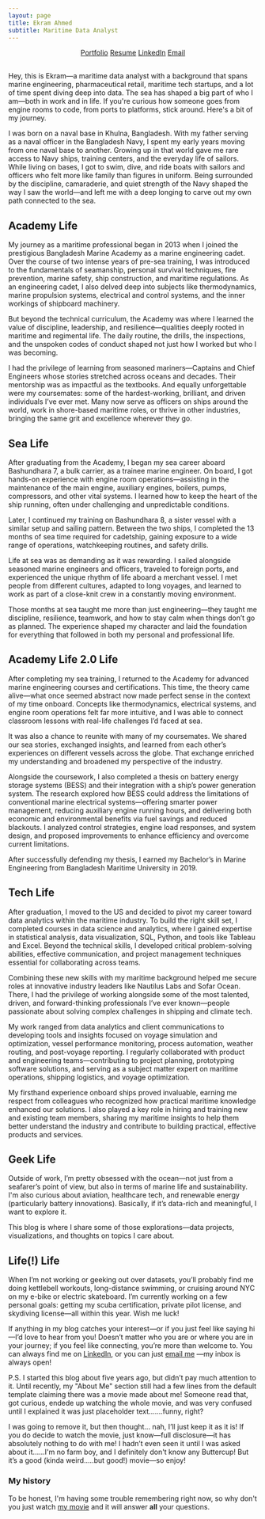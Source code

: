 ```yaml
---
layout: page
title: Ekram Ahmed 
subtitle: Maritime Data Analyst
---
```


<style>
  /* Slider Styles */
  .slider-container {
    position: relative;
    width: 80%;
    max-width: 900px;
    margin: auto;
  }

  .slider {
    position: relative;
    overflow: hidden;
    border-radius: 10px;
    box-shadow: 0 0 15px rgba(0, 0, 0, 0.2);
  }

  .slides {
    display: flex;
    transition: transform 1s ease-in-out;
  }

  .slide {
    width: 100%;
    height: auto;
    display: block;
  }

  .thumbnail-container {
    display: flex;
    justify-content: center;
    margin-top: 10px;
    gap: 10px;
  }

  .thumbnail {
    width: 100px;
    height: 50px;
    object-fit: cover;
    opacity: 0.7;
    cursor: pointer;
    transition: opacity 0.3s;
  }

  .thumbnail:hover {
    opacity: 1;
    transform: scale(1.1);
  }

  .controls {
    position: absolute;
    top: 50%;
    width: 100%;
    display: flex;
    justify-content: space-between;
    transform: translateY(-50%);
  }

  .prev, .next {
    background-color: rgba(0, 0, 0, 0.5);
    color: white;
    border: none;
    padding: 10px;
    cursor: pointer;
    font-size: 20px;
    transition: background-color 0.3s;
    border-radius: 50%;
  }

  .prev:hover, .next:hover {
    background-color: rgba(0, 0, 0, 0.8);
  }
</style>

<script>
// Function to create a slider from the given image URLs
function createSlider(imageUrls, containerSelector) {
  const container = document.querySelector(containerSelector);
  if (!container) return;

  const slider = document.createElement('div');
  slider.classList.add('slider-container');

  const slidesContainer = document.createElement('div');
  slidesContainer.classList.add('slider');
  const slides = document.createElement('div');
  slides.classList.add('slides');
  
  imageUrls.forEach(url => {
    const slide = document.createElement('img');
    slide.src = url;
    slide.classList.add('slide');
    slides.appendChild(slide);
  });

  slidesContainer.appendChild(slides);
  slider.appendChild(slidesContainer);

  const controls = document.createElement('div');
  controls.classList.add('controls');
  const prevButton = document.createElement('button');
  prevButton.classList.add('prev');
  prevButton.innerHTML = '&lt;';
  const nextButton = document.createElement('button');
  nextButton.classList.add('next');
  nextButton.innerHTML = '&gt;';
  
  controls.appendChild(prevButton);
  controls.appendChild(nextButton);
  slider.appendChild(controls);

  const thumbnailContainer = document.createElement('div');
  thumbnailContainer.classList.add('thumbnail-container');
  imageUrls.forEach(url => {
    const thumbnail = document.createElement('img');
    thumbnail.src = url;
    thumbnail.classList.add('thumbnail');
    thumbnail.addEventListener('mouseover', () => changeSlide(index));
    thumbnailContainer.appendChild(thumbnail);
  });
  slider.appendChild(thumbnailContainer);

  container.appendChild(slider);

  let currentIndex = 0;

  function changeSlide(index) {
    if (index < 0) currentIndex = imageUrls.length - 1;
    else if (index >= imageUrls.length) currentIndex = 0;
    else currentIndex = index;
    
    slides.style.transform = `translateX(-${currentIndex * 100}%)`;
  }

  prevButton.addEventListener('click', () => changeSlide(currentIndex - 1));
  nextButton.addEventListener('click', () => changeSlide(currentIndex + 1));

  // Auto slide functionality (optional)
  setInterval(() => {
    changeSlide(currentIndex + 1);
  }, 4000); // Change every 4 seconds
}

// Initialize the slider with the URLs
document.addEventListener('DOMContentLoaded', () => {
  document.querySelectorAll('[data-images]').forEach((element) => {
    const imageUrls = JSON.parse(element.getAttribute('data-images'));
    createSlider(imageUrls, `#${element.id}`);
  });
});
</script>

<!-- Main Content Starts Here -->
<div style="text-align: center; margin-top: 10px; margin-bottom: 30px;">
  <a href="https://ekram49.github.io/" class="link-button">Portfolio</a>
  <a href="https://drive.google.com/file/d/1HnU5TD-siw7CX4ezt4imaF2FTCv6M6pR/view?usp=drive_link" class="link-button">Resume</a>
  <a href="https://www.linkedin.com/in/ekram-ullah-ahmed/" class="link-button">LinkedIn</a>
  <a href="mailto:ekramullahzaki@gmail.com" class="link-button">Email</a>
</div>

Hey, this is Ekram—a maritime data analyst with a background that spans marine engineering, pharmaceutical retail, maritime tech startups, and a lot of time spent diving deep into data. 
The sea has shaped a big part of who I am—both in work and in life. If you're curious how someone goes from engine rooms to code, from ports to platforms, stick around. Here's a bit of my journey.

I was born on a naval base in Khulna, Bangladesh. With my father serving as a naval officer in the Bangladesh Navy, I spent my early years moving from one naval base to another. Growing up in that world gave me rare access to Navy ships, training centers, and the everyday life of sailors. While living on bases, I got to swim, dive, and ride boats with sailors and officers who felt more like family than figures in uniform. Being surrounded by the discipline, camaraderie, and quiet strength of the Navy shaped the way I saw the world—and left me with a deep longing to carve out my own path connected to the sea.

<h2> Academy Life </h2>

My journey as a maritime professional began in 2013 when I joined the prestigious Bangladesh Marine Academy as a marine engineering cadet. Over the course of two intense years of pre-sea training, I was introduced to the fundamentals of seamanship, personal survival techniques, fire prevention, marine safety, ship construction, and maritime regulations. As an engineering cadet, I also delved deep into subjects like thermodynamics, marine propulsion systems, electrical and control systems, and the inner workings of shipboard machinery.

But beyond the technical curriculum, the Academy was where I learned the value of discipline, leadership, and resilience—qualities deeply rooted in maritime and regimental life. The daily routine, the drills, the inspections, and the unspoken codes of conduct shaped not just how I worked but who I was becoming.

<div id="academy-slider" 
  data-images=
'["https://raw.githubusercontent.com/Ekram49/Ekram49.github.io/refs/heads/master/img/About%20Me/Academy%201.png", 
  "https://raw.githubusercontent.com/Ekram49/Ekram49.github.io/refs/heads/master/img/About%20Me/Academy%202.png"]'>
</div>

I had the privilege of learning from seasoned mariners—Captains and Chief Engineers whose stories stretched across oceans and decades. Their mentorship was as impactful as the textbooks. And equally unforgettable were my coursemates: some of the hardest-working, brilliant, and driven individuals I’ve ever met. Many now serve as officers on ships around the world, work in shore-based maritime roles, or thrive in other industries, bringing the same grit and excellence wherever they go.

<h2> Sea Life </h2>

After graduating from the Academy, I began my sea career aboard Bashundhara 7, a bulk carrier, as a trainee marine engineer. On board, I got hands-on experience with engine room operations—assisting in the maintenance of the main engine, auxiliary engines, boilers, pumps, compressors, and other vital systems. I learned how to keep the heart of the ship running, often under challenging and unpredictable conditions.

Later, I continued my training on Bashundhara 8, a sister vessel with a similar setup and sailing pattern. Between the two ships, I completed the 13 months of sea time required for cadetship, gaining exposure to a wide range of operations, watchkeeping routines, and safety drills.

Life at sea was as demanding as it was rewarding. I sailed alongside seasoned marine engineers and officers, traveled to foreign ports, and experienced the unique rhythm of life aboard a merchant vessel. I met people from different cultures, adapted to long voyages, and learned to work as part of a close-knit crew in a constantly moving environment.

Those months at sea taught me more than just engineering—they taught me discipline, resilience, teamwork, and how to stay calm when things don’t go as planned. The experience shaped my character and laid the foundation for everything that followed in both my personal and professional life.


<h2> Academy Life 2.0 Life </h2>


After completing my sea training, I returned to the Academy for advanced marine engineering courses and certifications. This time, the theory came alive—what once seemed abstract now made perfect sense in the context of my time onboard. Concepts like thermodynamics, electrical systems, and engine room operations felt far more intuitive, and I was able to connect classroom lessons with real-life challenges I’d faced at sea.

It was also a chance to reunite with many of my coursemates. We shared our sea stories, exchanged insights, and learned from each other’s experiences on different vessels across the globe. That exchange enriched my understanding and broadened my perspective of the industry.

Alongside the coursework, I also completed a thesis on battery energy storage systems (BESS) and their integration with a ship’s power generation system. The research explored how BESS could address the limitations of conventional marine electrical systems—offering smarter power management, reducing auxiliary engine running hours, and delivering both economic and environmental benefits via fuel savings and reduced blackouts. I analyzed control strategies, engine load responses, and system design, and proposed improvements to enhance efficiency and overcome current limitations.

After successfully defending my thesis, I earned my Bachelor’s in Marine Engineering from Bangladesh Maritime University in 2019.


<h2> Tech Life </h2>

After graduation, I moved to the US and decided to pivot my career toward data analytics within the maritime industry. To build the right skill set, I completed courses in data science and analytics, where I gained expertise in statistical analysis, data visualization, SQL, Python, and tools like Tableau and Excel. Beyond the technical skills, I developed critical problem-solving abilities, effective communication, and project management techniques essential for collaborating across teams.

Combining these new skills with my maritime background helped me secure roles at innovative industry leaders like Nautilus Labs and Sofar Ocean. There, I had the privilege of working alongside some of the most talented, driven, and forward-thinking professionals I’ve ever known—people passionate about solving complex challenges in shipping and climate tech.

My work ranged from data analytics and client communications to developing tools and insights focused on voyage simulation and optimization, vessel performance monitoring, process automation, weather routing, and post-voyage reporting. I regularly collaborated with product and engineering teams—contributing to project planning, prototyping software solutions, and serving as a subject matter expert on maritime operations, shipping logistics, and voyage optimization.

My firsthand experience onboard ships proved invaluable, earning me respect from colleagues who recognized how practical maritime knowledge enhanced our solutions. I also played a key role in hiring and training new and existing team members, sharing my maritime insights to help them better understand the industry and contribute to building practical, effective products and services.


<h2> Geek Life </h2>

Outside of work, I’m pretty obsessed with the ocean—not just from a seafarer’s point of view, but also in terms of marine life and sustainability. I'm also curious about aviation, healthcare tech, and renewable energy (particularly battery innovations). Basically, if it’s data-rich and meaningful, I want to explore it.

This blog is where I share some of those explorations—data projects, visualizations, and thoughts on topics I care about.

<h2> Life(!) Life </h2>

When I’m not working or geeking out over datasets, you’ll probably find me doing kettlebell workouts, long-distance swimming, or cruising around NYC on my e-bike or electric skateboard. I’m currently working on a few personal goals: getting my scuba certification, private pilot license, and skydiving license—all within this year. Wish me luck!

If anything in my blog catches your interest—or if you just feel like saying hi—I’d love to hear from you! Doesn’t matter who you are or where you are in your journey; if you feel like connecting, you’re more than welcome to. You can always find me on [LinkedIn](https://www.linkedin.com/in/ekram-ullah-ahmed/), or you can just [email me](mailto:ekramullahzaki@gmail.com) —my inbox is always open!

P.S. I started this blog about five years ago, but didn’t pay much attention to it. Until recently, my "About Me" section still had a few lines from the default template claiming there was a movie made about me! Someone read that, got curious, endede up watching the whole movie, and was very confused until I explained it was just placeholder text.......funny, right?

I was going to remove it, but then thought... nah, I’ll just keep it as it is! If you do decide to watch the movie, just know—full disclosure—it has absolutely nothing to do with me! I hadn’t even seen it until I was asked about it......I'm no farm boy, and I definitely don't know any Buttercup! But it’s a good (kinda weird.....but good!) movie—so enjoy!

### My history

To be honest, I'm having some trouble remembering right now, so why don't you just watch [my movie](http://en.wikipedia.org/wiki/The_Princess_Bride_%28film%29) and it will answer **all** your questions.
